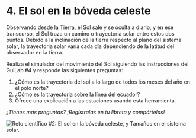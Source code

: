 # 4. El sol en la bóveda celeste

Observando desde la Tierra, el Sol sale y se oculta  a diario, y en ese transcurso, el Sol traza un camino o trayectoria solar entre estos dos puntos. Debido a la inclinación de la tierra respecto al plano del sistema solar, la trayectoria solar varía cada día dependiendo de la latitud del observador en la tierra.

Realiza el simulador del movimiento del Sol siguiendo las instrucciones del GuiLab #4 y responde las siguientes preguntas:

1. ¿Cómo es la trayectoria del sol a lo largo de todos los meses del año en el polo norte?
2. ¿Cómo es la trayectoria sobre la línea del ecuador?
3. Ofrece una explicación a las estaciones usando esta herramienta.

_¿Tienes más preguntas? ¡Regístralas en tu libreta y compártelas!_

![Reto científico #2: El sol en la bóveda celeste, y Tamaños en el sistema solar.](<../../.gitbook/assets/Reto #2\_3.png>)
